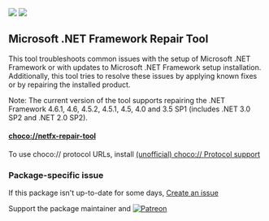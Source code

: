 [![](https://img.shields.io/chocolatey/v/netfx-repair-tool?color=green&label=netfx-repair-tool)](https://chocolatey.org/packages/netfx-repair-tool) [![](https://img.shields.io/chocolatey/dt/netfx-repair-tool)](https://chocolatey.org/packages/netfx-repair-tool)

## Microsoft .NET Framework Repair Tool

This tool troubleshoots common issues with the setup of Microsoft .NET Framework or with updates to Microsoft .NET Framework setup installation. Additionally, this tool tries to resolve these issues by applying known fixes or by repairing the installed product. 

Note: The current version of the tool supports repairing the .NET Framework 4.6.1, 4.6, 4.5.2, 4.5.1, 4.5, 4.0 and 3.5 SP1 (includes .NET 3.0 SP2 and .NET 2.0 SP2).

#### [choco://netfx-repair-tool](choco://netfx-repair-tool)
To use choco:// protocol URLs, install [(unofficial) choco:// Protocol support ](https://chocolatey.org/packages/choco-protocol-support)

### Package-specific issue
If this package isn't up-to-date for some days, [Create an issue](https://github.com/tunisiano187/Chocolatey-packages/issues/new/choose)

Support the package maintainer and [![Patreon](https://cdn.jsdelivr.net/gh/tunisiano187/Chocolatey-packages@d15c4e19c709e7148588d4523ffc6dd3cd3c7e5e/icons/patreon.png)](https://www.patreon.com/tunisiano)
